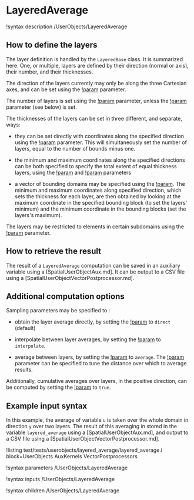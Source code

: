 # LayeredAverage

!syntax description /UserObjects/LayeredAverage

## How to define the layers

The layer definition is handled by the `LayeredBase` class. It is summarized here.
One, or multiple, layers are defined by their direction (normal or axis), their number,
and their thicknesses.

The direction of the layers currently may only be along the three Cartesian axes, and can be
set using the [!param](/UserObjects/LayeredAverage/direction) parameter.

The number of layers is set using the [!param](/UserObjects/LayeredAverage/num_layers) parameter,
unless the [!param](/UserObjects/LayeredAverage/bounds) parameter (see below) is set.

The thicknesses of the layers can be set in three different, and separate, ways:

- they can be set directly with coordinates along the specified direction using the
  [!param](/UserObjects/LayeredAverage/bounds) parameter. This will simultaneously set the number
  of layers, equal to the number of bounds minus one.

- the minimum and maximum coordinates along the specified directions can be both specified to specify
  the total extent of equal thickness layers, using the [!param](/UserObjects/LayeredAverage/direction_min)
  and [!param](/UserObjects/LayeredAverage/direction_max) parameters

- a vector of bounding domains may be specified using the [!param](/UserObjects/LayeredAverage/layer_bounding_block).
  The minimum and maximum coordinates along specified direction, which sets the thickness for each layer,
  are then obtained by looking at the maximum coordinate in the specified bounding block (to set the layers' minimum)
  and the minimum coordinate in the bounding blocks (set the layers's maximum).


The layers may be restricted to elements in certain subdomains using the
[!param](/UserObjects/LayeredAverage/block) parameter.

## How to retrieve the result

The result of a `LayeredAverage` computation can be saved in an auxiliary variable using a
[SpatialUserObjectAux.md]. It can be output to a CSV file using a [SpatialUserObjectVectorPostprocessor.md].

## Additional computation options

Sampling parameters may be specified to :

- obtain the layer average directly, by setting the [!param](/UserObjects/LayeredAverage/sample_type) to
  `direct` (default)

- interpolate between layer averages, by setting the [!param](/UserObjects/LayeredAverage/sample_type) to
  `interpolate`.

- average between layers, by setting the [!param](/UserObjects/LayeredAverage/sample_type) to
  `average`. The [!param](/UserObjects/LayeredAverage/average_radius) parameter can be specified
  to tune the distance over which to average results.


Additionally, cumulative averages over layers, in the positive direction, can be computed by setting
the [!param](/UserObjects/LayeredAverage/cumulative) to `true`.

## Example input syntax

In this example, the average of variable `u` is taken over the whole domain in direction `y` over
two layers. The result of this averaging in stored in the variable `layered_average` using a
[SpatialUserObjectAux.md], and output to a CSV file using a [SpatialUserObjectVectorPostprocessor.md].

!listing test/tests/userobjects/layered_average/layered_average.i block=UserObjects AuxKernels VectorPostprocessors

!syntax parameters /UserObjects/LayeredAverage

!syntax inputs /UserObjects/LayeredAverage

!syntax children /UserObjects/LayeredAverage
